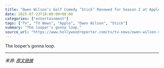 ```yaml
---
title: "Owen Wilson’s Golf Comedy ‘Stick’ Renewed for Season 2 at Apple"
date: 2025-07-23T18:00:00+08:00
categories: ["entertainment"]
tags: ["TV", "TV News", "Apple", "Owen Wilson", "Stick"]
summary: "The looper’s gonna loop."
source_url: "https://www.hollywoodreporter.com/tv/tv-news/owen-wilson-stick-renewed-season-2-apple-1236326936/"
---
```


The looper’s gonna loop.

---

*来源: [原文链接](https://www.hollywoodreporter.com/tv/tv-news/owen-wilson-stick-renewed-season-2-apple-1236326936/)*
